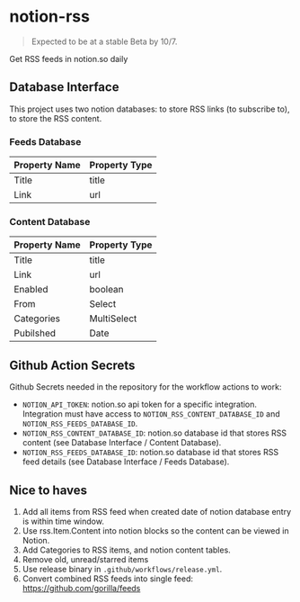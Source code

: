 # notion-rss
> Expected to be at a stable Beta by 10/7. 

Get RSS feeds in notion.so daily

## Database Interface
This project uses two notion databases: to store RSS links (to subscribe to), to store the RSS content. 

### Feeds Database

| Property Name | Property Type |
| --- | :-- |
| Title | title |
| Link | url |

### Content Database

| Property Name | Property Type |
| --- | :-- |
| Title | title |
| Link | url |
| Enabled | boolean |
| From | Select |
| Categories | MultiSelect |
| Pubilshed | Date |

## Github Action Secrets
Github Secrets needed in the repository for the workflow actions to work:
- `NOTION_API_TOKEN`: notion.so api token for a specific integration. Integration must have access to `NOTION_RSS_CONTENT_DATABASE_ID` and `NOTION_RSS_FEEDS_DATABASE_ID`.     
- `NOTION_RSS_CONTENT_DATABASE_ID`: notion.so database id that stores RSS content (see Database Interface / Content Database).
- `NOTION_RSS_FEEDS_DATABASE_ID`: notion.so database id that stores RSS feed details (see Database Interface / Feeds Database).

## Nice to haves
1. Add all items from RSS feed when created date of notion database entry is within time window.
1. Use rss.Item.Content into notion blocks so the content can be viewed in Notion.
2. Add Categories to RSS items, and notion content tables.
3. Remove old, unread/starred items
4. Use release binary in `.github/workflows/release.yml`.
5. Convert combined RSS feeds into single feed: https://github.com/gorilla/feeds
